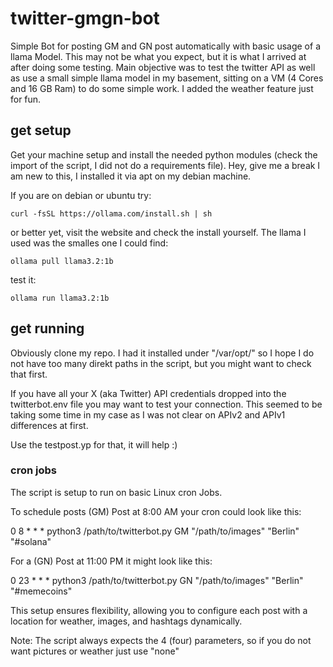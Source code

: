 # twitter-gmgn-bot

Simple Bot for posting GM and GN post automatically with basic usage of a llama Model. 
This may not be what you expect, but it is what I arrived at after doing some testing. 
Main objective was to test the twitter API as well as use a small simple llama model in my basement,
sitting on a VM (4 Cores and 16 GB Ram) to do some simple work. I added the weather feature just for fun.

## get setup

Get your machine setup and install the needed python modules (check the import of the script, I did not do a requirements file). 
Hey, give me a break I am new to this, I installed it via apt on my debian machine.

If you are on debian or ubuntu try:

`curl -fsSL https://ollama.com/install.sh | sh`

or better yet, visit the website and check the install yourself. The llama I used was the smalles one I could find:

`ollama pull llama3.2:1b`

test it:

`ollama run llama3.2:1b`

## get running

Obviously clone my repo. I had it installed under "/var/opt/" so I hope I do not have too many direkt paths in the script,
but you might want to check that first.

If you have all your X (aka Twitter) API credentials dropped into the twitterbot.env file you may want to test your connection.
This seemed to be taking some time in my case as I was not clear on APIv2 and APIv1 differences at first.

Use the testpost.yp for that, it will help :)

### cron jobs

The script is setup to run on basic Linux cron Jobs.

To schedule posts (GM) Post at 8:00 AM your cron could look like this:

0 8 * * * python3 /path/to/twitterbot.py GM "/path/to/images" "Berlin" "#solana"

For a (GN) Post at 11:00 PM it might look like this:

0 23 * * * python3 /path/to/twitterbot.py GN "/path/to/images" "Berlin" "#memecoins"

This setup ensures flexibility, allowing you to configure each post with a location for weather, images, and hashtags dynamically.

Note: The script always expects the 4 (four) parameters, so if you do not want pictures or weather just use "none"


